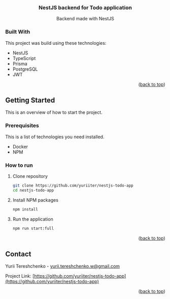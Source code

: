  <h3 align="center">NestJS backend for Todo application</h3>

 <p align="center">
    Backend made with NestJS
  </p>


### Built With

This project was build using these technologies:

* NestJS
* TypeScript
* Prisma
* PostgreSQL
* JWT

<p align="right">(<a href="#readme-top">back to top</a>)</p>

<!-- GETTING STARTED -->
## Getting Started

This is an overview of how to start the project.

### Prerequisites

This is a list of technologies you need installed.
* Docker
* NPM


### How to run


1. Clone repository
   ```sh
   git clone https://github.com/yuriiter/nestjs-todo-app
   cd nestjs-todo-app
   ```
2. Install NPM packages
   ```sh
   npm install
   ```
3. Run the application
   ```sh
   npm run start:full
   ```

<p align="right">(<a href="#readme-top">back to top</a>)</p>


<!-- CONTACT -->
## Contact

Yurii Tereshchenko - yurii.tereshchenko.w@gmail.com

Project Link: [https://github.com/yuriiter/nestjs-todo-app](https://github.com/yuriiter/nestjs-todo-app)

<p align="right">(<a href="#readme-top">back to top</a>)</p>

